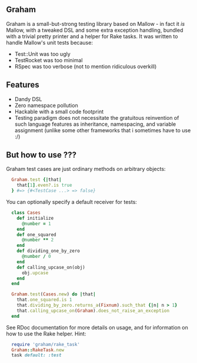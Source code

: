 Graham
------

Graham is a small-but-strong testing library based on Mallow - in fact it _is_ Mallow, with a tweaked DSL and some extra exception handling, bundled with a trivial pretty printer and a helper for Rake tasks. It was written to handle Mallow's unit tests because:
* Test::Unit was too ugly
* TestRocket was too minimal
* RSpec was too verbose (not to mention ridiculous overkill)

Features
--------

* Dandy DSL
* Zero namespace pollution
* Hackable with a small code footprint
* Testing paradigm does not necessitate the gratuitous reinvention of such language features as inheritance, namespacing, and variable assignment (unlike some other frameworks that i sometimes have to use :/)

But how to use ???
----------------------

Graham test cases are just ordinary methods on arbitrary objects:
```ruby
  Graham.test {|that|
    that[1].even?.is true
  } #=> {#<TestCase ...> => false}
```
You can optionally specify a default receiver for tests:
```ruby
  class Cases
    def initialize
      @number = 1
    end
    def one_squared
      @number ** 2
    end
    def dividing_one_by_zero
      @number / 0
    end
    def calling_upcase_on(obj)
      obj.upcase
    end
  end

  Graham.test(Cases.new) do |that|
    that.one_squared.is 1
    that.dividing_by_zero.returns_a(Fixnum).such_that {|n| n > 1}
    that.calling_upcase_on(Graham).does_not_raise_an_exception
  end
```
See RDoc documentation for more details on usage, and for information on how to use the Rake helper. Hint:
```ruby
  require 'graham/rake_task'
  Graham::RakeTask.new
  task default: :test
```


